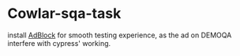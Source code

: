 # Cowlar-sqa-task

install [AdBlock]([URL](https://chrome.google.com/webstore/detail/adblocker-ultimate/ohahllgiabjaoigichmmfljhkcfikeof?utm_source=ext_sidebar&hl=en-US)https://chrome.google.com/webstore/detail/adblocker-ultimate/ohahllgiabjaoigichmmfljhkcfikeof?utm_source=ext_sidebar&hl=en-US) for smooth testing experience, as the ad on DEMOQA interfere with cypress' working.
